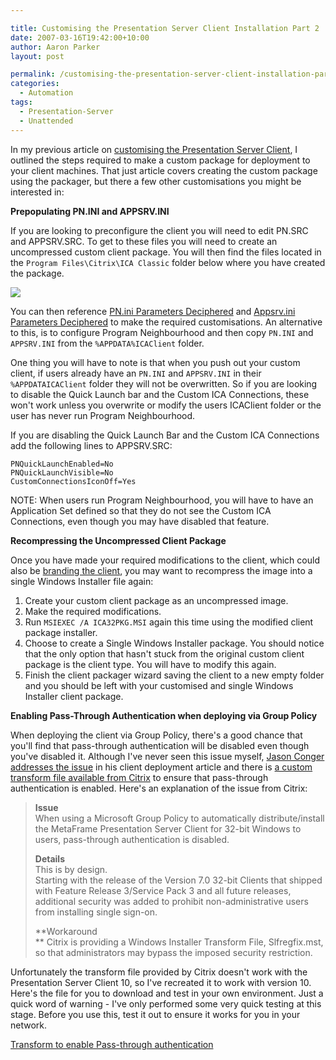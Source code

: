 ```yaml
---

title: Customising the Presentation Server Client Installation Part 2
date: 2007-03-16T19:42:00+10:00
author: Aaron Parker
layout: post

permalink: /customising-the-presentation-server-client-installation-part-2/
categories:
  - Automation
tags:
  - Presentation-Server
  - Unattended
---
```

In my previous article on [customising the Presentation Server Client](http://www.stealthpuppy.com/blogs/travelling/archive/2007/03/11/customising-the-presentation-server-client-installation.aspx), I outlined the steps required to make a custom package for deployment to your client machines. That just article covers creating the custom package using the packager, but there a few other customisations you might be interested in:

**Prepopulating PN.INI and APPSRV.INI**

If you are looking to preconfigure the client you will need to edit PN.SRC and APPSRV.SRC. To get to these files you will need to create an uncompressed custom client package. You will then find the files located in the `Program Files\Citrix\ICA Classic` folder below where you have created the package.

![]({{site.baseurl}}/media/2007/03/1000.14.1119.UncompressedClient.png)

You can then reference [PN.ini Parameters Deciphered](http://ctxex10.citrix.com/article/entry.jspa?entryID=876) and [Appsrv.ini Parameters Deciphered](http://ctxex10.citrix.com/article/entry.jspa?entryID=850) to make the required customisations. An alternative to this, is to configure Program Neighbourhood and then copy `PN.INI` and `APPSRV.INI` from the `%APPDATA%ICAClient` folder.

One thing you will have to note is that when you push out your custom client, if users already have an `PN.INI` and `APPSRV.INI` in their `%APPDATAICAClient` folder they will not be overwritten. So if you are looking to disable the Quick Launch bar and the Custom ICA Connections, these won't work unless you overwrite or modify the users ICAClient folder or the user has never run Program Neighbourhood.

If you are disabling the Quick Launch Bar and the Custom ICA Connections add the following lines to APPSRV.SRC:

```
PNQuickLaunchEnabled=No
PNQuickLaunchVisible=No
CustomConnectionsIconOff=Yes
```

NOTE: When users run Program Neighbourhood, you will have to have an Application Set defined so that they do not see the Custom ICA Connections, even though you may have disabled that feature.

**Recompressing the Uncompressed Client Package**

Once you have made your required modifications to the client, which could also be [branding the client](http://www.jasonconger.com/ShowPost.aspx?strID=03d6640a-0b46-457f-ae0d-bbe88d913bd8), you may want to recompress the image into a single Windows Installer file again:

  1. Create your custom client package as an uncompressed image.
  2. Make the required modifications.
  3. Run `MSIEXEC /A ICA32PKG.MSI` again this time using the modified client package installer.
  4. Choose to create a Single Windows Installer package. You should notice that the only option that hasn't stuck from the original custom client package is the client type. You will have to modify this again.
  5. Finish the client packager wizard saving the client to a new empty folder and you should be left with your customised and single Windows Installer client package.

**Enabling Pass-Through Authentication when deploying via Group Policy**

When deploying the client via Group Policy, there's a good chance that you'll find that pass-through authentication will be disabled even though you've disabled it. Although I've never seen this issue myself, [Jason Conger addresses the issue](http://www.jasonconger.com/ShowPost.aspx?strID=87a0885c-a0f1-4b85-b28f-a25813ed8119) in his client deployment article and there is [a custom transform file available from Citrix](http://support.citrix.com/article/entry.jspa?entryID=3936) to ensure that pass-through authentication is enabled. Here's an explanation of the issue from Citrix:

> **Issue**  
> When using a Microsoft Group Policy to automatically distribute/install the MetaFrame Presentation Server Client for 32-bit Windows to users, pass-through authentication is disabled.
> 
> **Details**  
> This is by design.  
> Starting with the release of the Version 7.0 32-bit Clients that shipped with Feature Release 3/Service Pack 3 and all future releases, additional security was added to prohibit non-administrative users from installing single sign-on.
> 
> **Workaround  
>** Citrix is providing a Windows Installer Transform File, Slfregfix.mst, so that administrators may bypass the imposed security restriction.

Unfortunately the transform file provided by Citrix doesn't work with the Presentation Server Client 10, so I've recreated it to work with version 10. Here's the file for you to download and test in your own environment. Just a quick word of warning - I've only performed some very quick testing at this stage. Before you use this, test it out to ensure it works for you in your network.

[Transform to enable Pass-through authentication]({{site.baseurl}}/media/2007/03/slfregfix2.mst)
